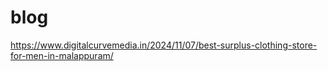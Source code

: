 # blog
https://www.digitalcurvemedia.in/2024/11/07/best-surplus-clothing-store-for-men-in-malappuram/
